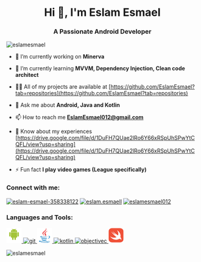 <h1 align="center">Hi 👋, I'm Eslam Esmael</h1>
<h3 align="center">A Passionate Android Developer</h3>

<p align="left"> <img src="https://komarev.com/ghpvc/?username=eslamesmael&label=Profile%20views&color=0e75b6&style=flat" alt="eslamesmael" /> </p>

- 🔭 I’m currently working on **Minerva**

- 🌱 I’m currently learning **MVVM, Dependency Injection, Clean code architect**

- 👨‍💻 All of my projects are available at [https://github.com/EslamEsmael?tab=repositories](https://github.com/EslamEsmael?tab=repositories)

- 💬 Ask me about **Android, Java and Kotlin**

- 📫 How to reach me **EslamEsmael012@gmail.com**

- 📄 Know about my experiences [https://drive.google.com/file/d/1DuFH7QUae2lRo6Y66xRSpUhSPwYtCQFL/view?usp=sharing](https://drive.google.com/file/d/1DuFH7QUae2lRo6Y66xRSpUhSPwYtCQFL/view?usp=sharing)

- ⚡ Fun fact **I play video games (League specifically)**

<h3 align="left">Connect with me:</h3>
<p align="left">
<a href="https://linkedin.com/in/eslam-esmael-358338122" target="blank"><img align="center" src="https://raw.githubusercontent.com/rahuldkjain/github-profile-readme-generator/master/src/images/icons/Social/linked-in-alt.svg" alt="eslam-esmael-358338122" height="30" width="40" /></a>
<a href="https://fb.com/eslam.esmaell" target="blank"><img align="center" src="https://raw.githubusercontent.com/rahuldkjain/github-profile-readme-generator/master/src/images/icons/Social/facebook.svg" alt="eslam.esmaell" height="30" width="40" /></a>
<a href="https://www.hackerrank.com/eslamesmael012" target="blank"><img align="center" src="https://raw.githubusercontent.com/rahuldkjain/github-profile-readme-generator/master/src/images/icons/Social/hackerrank.svg" alt="eslamesmael012" height="30" width="40" /></a>
</p>

<h3 align="left">Languages and Tools:</h3>
<p align="left"> <a href="https://developer.android.com" target="_blank" rel="noreferrer"> <img src="https://raw.githubusercontent.com/devicons/devicon/master/icons/android/android-original-wordmark.svg" alt="android" width="40" height="40"/> </a> <a href="https://git-scm.com/" target="_blank" rel="noreferrer"> <img src="https://www.vectorlogo.zone/logos/git-scm/git-scm-icon.svg" alt="git" width="40" height="40"/> </a> <a href="https://www.java.com" target="_blank" rel="noreferrer"> <img src="https://raw.githubusercontent.com/devicons/devicon/master/icons/java/java-original.svg" alt="java" width="40" height="40"/> </a> <a href="https://kotlinlang.org" target="_blank" rel="noreferrer"> <img src="https://www.vectorlogo.zone/logos/kotlinlang/kotlinlang-icon.svg" alt="kotlin" width="40" height="40"/> </a> <a href="https://developer.apple.com/library/archive/documentation/Cocoa/Conceptual/ProgrammingWithObjectiveC/Introduction/Introduction.html" target="_blank" rel="noreferrer"> <img src="https://www.vectorlogo.zone/logos/apple_objectivec/apple_objectivec-icon.svg" alt="objectivec" width="40" height="40"/> </a> <a href="https://developer.apple.com/swift/" target="_blank" rel="noreferrer"> <img src="https://raw.githubusercontent.com/devicons/devicon/master/icons/swift/swift-original.svg" alt="swift" width="40" height="40"/> </a> </p>

<p><img align="center" src="https://github-readme-stats.vercel.app/api/top-langs?username=eslamesmael&show_icons=true&locale=en&layout=compact" alt="eslamesmael" /></p>
